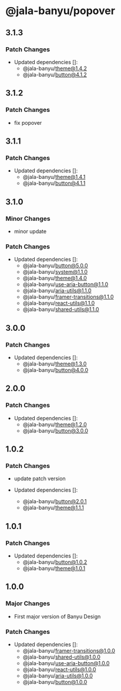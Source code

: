 # @jala-banyu/popover

## 3.1.3

### Patch Changes

- Updated dependencies []:
  - @jala-banyu/theme@1.4.2
  - @jala-banyu/button@4.1.2

## 3.1.2

### Patch Changes

- fix popover

## 3.1.1

### Patch Changes

- Updated dependencies []:
  - @jala-banyu/theme@1.4.1
  - @jala-banyu/button@4.1.1

## 3.1.0

### Minor Changes

- minor update

### Patch Changes

- Updated dependencies []:
  - @jala-banyu/button@5.0.0
  - @jala-banyu/system@1.1.0
  - @jala-banyu/theme@1.4.0
  - @jala-banyu/use-aria-button@1.1.0
  - @jala-banyu/aria-utils@1.1.0
  - @jala-banyu/framer-transitions@1.1.0
  - @jala-banyu/react-utils@1.1.0
  - @jala-banyu/shared-utils@1.1.0

## 3.0.0

### Patch Changes

- Updated dependencies []:
  - @jala-banyu/theme@1.3.0
  - @jala-banyu/button@4.0.0

## 2.0.0

### Patch Changes

- Updated dependencies []:
  - @jala-banyu/theme@1.2.0
  - @jala-banyu/button@3.0.0

## 1.0.2

### Patch Changes

- update patch version

- Updated dependencies []:
  - @jala-banyu/button@2.0.1
  - @jala-banyu/theme@1.1.1

## 1.0.1

### Patch Changes

- Updated dependencies []:
  - @jala-banyu/button@1.0.2
  - @jala-banyu/theme@1.0.1

## 1.0.0

### Major Changes

- First major version of Banyu Design

### Patch Changes

- Updated dependencies []:
  - @jala-banyu/framer-transitions@1.0.0
  - @jala-banyu/shared-utils@1.0.0
  - @jala-banyu/use-aria-button@1.0.0
  - @jala-banyu/react-utils@1.0.0
  - @jala-banyu/aria-utils@1.0.0
  - @jala-banyu/button@1.0.0
